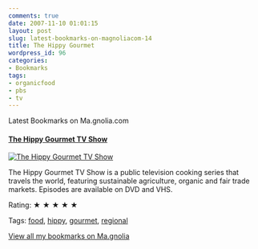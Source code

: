 ```yaml
---
comments: true
date: 2007-11-10 01:01:15
layout: post
slug: latest-bookmarks-on-magnoliacom-14
title: The Hippy Gourmet
wordpress_id: 96
categories:
- Bookmarks
tags:
- organicfood
- pbs
- tv
---
```


Latest Bookmarks on Ma.gnolia.com

#### [The Hippy Gourmet TV Show](http://www.hippygourmet.com/)

[![The Hippy Gourmet TV Show](http://ma.gnolia.com/bookmarks/docokeci/thumbnail/160)](http://www.hippygourmet.com/)

The Hippy Gourmet TV Show is a public television
cooking series that travels the world, featuring sustainable agriculture, organic
and fair trade markets. Episodes are available on DVD and VHS.

Rating: ★ ★ ★ ★ ★

Tags: [food](http://ma.gnolia.com/people/ivanoats/tags/food), [hippy](http://ma.gnolia.com/people/ivanoats/tags/hippy), [gourmet](http://ma.gnolia.com/people/ivanoats/tags/gourmet), [regional](http://ma.gnolia.com/people/ivanoats/tags/regional)

[View all my bookmarks on Ma.gnolia](http://ma.gnolia.com/people/ivanoats/bookmarks)
